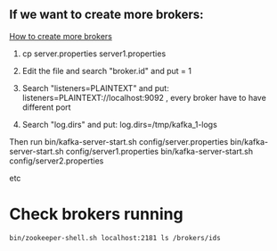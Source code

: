## If we want to create more brokers:
[How to create more brokers](https://www.learnbestcoding.com/post/123/how-to-create-multiple-brokers-in-apache-kafka)

1. cp server.properties server1.properties

2. Edit the file and search "broker.id" and put = 1

3. Search "listeners=PLAINTEXT" and put: listeners=PLAINTEXT://localhost:9092 , every broker have to have different port

4. Search "log.dirs" and put: log.dirs=/tmp/kafka_1-logs

Then run
bin/kafka-server-start.sh config/server.properties
bin/kafka-server-start.sh config/server1.properties
bin/kafka-server-start.sh config/server2.properties

etc

# Check brokers running

```
bin/zookeeper-shell.sh localhost:2181 ls /brokers/ids
```